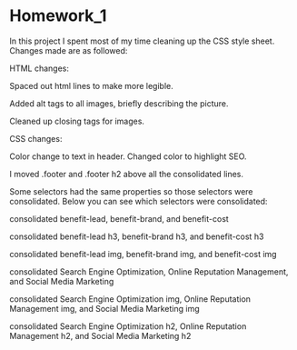 # Homework_1

In this project I spent most of my time cleaning up the CSS style sheet. Changes made are as followed:

HTML changes:

Spaced out html lines to make more legible.

Added alt tags to all images, briefly describing the picture.

Cleaned up closing tags for images. 


CSS changes:

Color change to text in header. Changed color to highlight SEO.

I moved .footer and .footer h2 above all the consolidated lines.


Some selectors had the same properties so those selectors were consolidated. Below you can see which selectors were consolidated:

consolidated benefit-lead, benefit-brand, and benefit-cost 

consolidated benefit-lead h3, benefit-brand h3, and benefit-cost h3

consolidated benefit-lead img, benefit-brand img, and benefit-cost img

consolidated Search Engine Optimization, Online Reputation Management, and Social Media Marketing 

consolidated Search Engine Optimization img, Online Reputation Management img, and Social Media Marketing img 

consolidated Search Engine Optimization h2, Online Reputation Management h2, and Social Media Marketing  h2